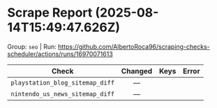 # Scrape Report (2025-08-14T15:49:47.626Z)

Group: `seo`  |  Run: https://github.com/AlbertoRoca96/scraping-checks-scheduler/actions/runs/16970071613

| Check | Changed | Keys | Error |
|---|:---:|:--|:--|
| `playstation_blog_sitemap_diff` | — |  |  |
| `nintendo_us_news_sitemap_diff` | — |  |  |
